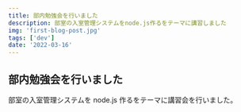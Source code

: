 ```yaml
---
title: 部内勉強会を行いました
description: 部室の入室管理システムをnode.js作るをテーマに講習しました
img: 'first-blog-post.jpg'
tags: ['dev']
date: '2022-03-16'
---
```


## 部内勉強会を行いました

部室の入室管理システムを node.js 作るをテーマに講習会を行いました。
